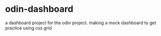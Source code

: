 # odin-dashboard
a dashboard project for the odin project. making a mock dashboard to get practice using css grid
